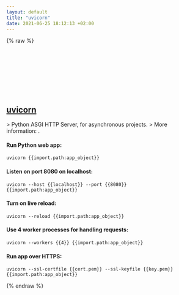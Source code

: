 ```yaml
---
layout: default
title: "uvicorn"
date: 2021-06-25 18:12:13 +02:00
---
```

{% raw %}
<h2 id="uvicorn">
  <a href="/en/common/uvicorn.html">uvicorn</a> <a href="#uvicorn"><svg class="icon">
    <use href="/assets/images/unicode_sprite.svg#link" />
  </svg></a>
</h2>
> Python ASGI HTTP Server, for asynchronous projects.
> More information: <https://www.uvicorn.org/>.

#### Run Python web app:
```shell
uvicorn {{import.path:app_object}}
```
#### Listen on port 8080 on localhost:
```shell
uvicorn --host {{localhost}} --port {{8080}} {{import.path:app_object}}
```
#### Turn on live reload:
```shell
uvicorn --reload {{import.path:app_object}}
```
#### Use 4 worker processes for handling requests:
```shell
uvicorn --workers {{4}} {{import.path:app_object}}
```
#### Run app over HTTPS:
```shell
uvicorn --ssl-certfile {{cert.pem}} --ssl-keyfile {{key.pem}} {{import.path:app_object}}
```
{% endraw %}